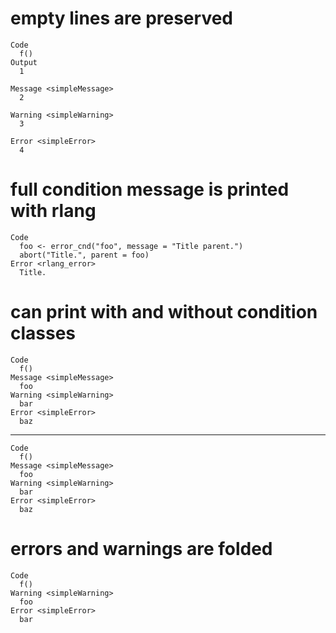 # empty lines are preserved

    Code
      f()
    Output
      1
      
    Message <simpleMessage>
      2
      
    Warning <simpleWarning>
      3
      
    Error <simpleError>
      4
      

# full condition message is printed with rlang

    Code
      foo <- error_cnd("foo", message = "Title parent.")
      abort("Title.", parent = foo)
    Error <rlang_error>
      Title.

# can print with and without condition classes

    Code
      f()
    Message <simpleMessage>
      foo
    Warning <simpleWarning>
      bar
    Error <simpleError>
      baz

---

    Code
      f()
    Message <simpleMessage>
      foo
    Warning <simpleWarning>
      bar
    Error <simpleError>
      baz

# errors and warnings are folded

    Code
      f()
    Warning <simpleWarning>
      foo
    Error <simpleError>
      bar

